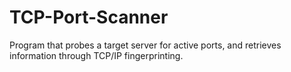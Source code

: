 # TCP-Port-Scanner
Program that probes a target server for active ports, and retrieves information through TCP/IP fingerprinting.
